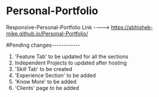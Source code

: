 # Personal-Portfolio
Responsive-Personal-Portfolio
Link ----> https://abhishek-mike.github.io/Personal-Portfolio/

#Pending changes------------
1) 'Feature Tab' to be updated for all the sections
2)  Independent Projects to updated after hosting 
3) 'Skill Tab' to be created
4) 'Experience Section' to be added
5) 'Know More' to be added
6) 'Clients' page to be added
